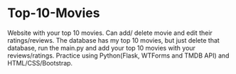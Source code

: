 # Top-10-Movies
Website with your top 10 movies. Can add/ delete movie and edit their ratings/reviews. The database has my top 10 movies, but just delete that database, run the main.py and add your top 10 movies with your reviews/ratings. Practice using Python(Flask, WTForms and TMDB API) and HTML/CSS/Bootstrap.
